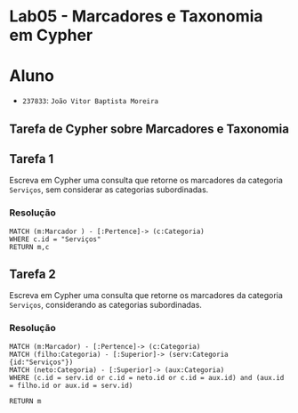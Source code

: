 # Lab05 - Marcadores e Taxonomia em Cypher

# Aluno
* `237833`: `João Vitor Baptista Moreira`

## Tarefa de Cypher sobre Marcadores e Taxonomia

## Tarefa 1

Escreva em Cypher uma consulta que retorne os marcadores da categoria `Serviços`, sem considerar as categorias subordinadas.

### Resolução
~~~cypher
MATCH (m:Marcador ) - [:Pertence]-> (c:Categoria) 
WHERE c.id = "Serviços" 
RETURN m,c
~~~

## Tarefa 2

Escreva em Cypher uma consulta que retorne os marcadores da categoria `Serviços`, considerando as categorias subordinadas.

### Resolução
~~~cypher
MATCH (m:Marcador) - [:Pertence]-> (c:Categoria)
MATCH (filho:Categoria) - [:Superior]-> (serv:Categoria {id:"Serviços"})
MATCH (neto:Categoria) - [:Superior]-> (aux:Categoria)
WHERE (c.id = serv.id or c.id = neto.id or c.id = aux.id) and (aux.id = filho.id or aux.id = serv.id)

RETURN m

~~~
